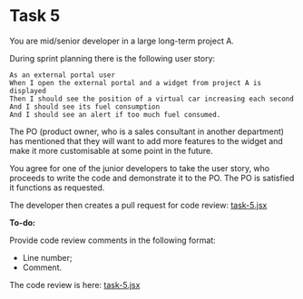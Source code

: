 # Task 5

You are mid/senior developer in a large long-term project A.

During sprint planning there is the following user story:

```
As an external portal user
When I open the external portal and a widget from project A is displayed
Then I should see the position of a virtual car increasing each second
And I should see its fuel consumption
And I should see an alert if too much fuel consumed.
```

The PO (product owner, who is a sales consultant in another department) has mentioned that they
will want to add more features to the widget and make it more customisable at some point in the future.

You agree for one of the junior developers to take the user story, who proceeds to write the code
and demonstrate it to the PO. The PO is satisfied it functions as requested.

The developer then creates a pull request for code review: [task-5.jsx](task-5.jsx)

**To-do:**

Provide code review comments in the following format:
- Line number;
- Comment.

The code review is here: [task-5.jsx](task-5.jsx#L63-L105)
